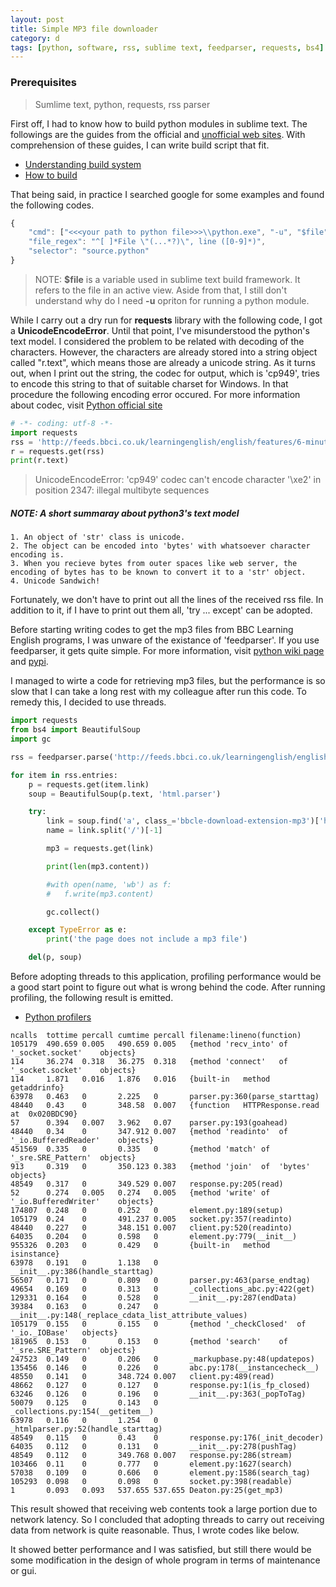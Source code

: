```yaml
---
layout: post
title: Simple MP3 file downloader
category: d
tags: [python, software, rss, sublime text, feedparser, requests, bs4]
---
```


### Prerequisites
 > Sumlime text, python, requests, rss parser

First off, I had to know how to build python modules in sublime text. The followings are the guides from the official and [unofficial web sites](http://www.sublimetext.com/docs/build). With comprehension of these guides, I can write build script that fit.
 * [Understanding build system](http://www.sublimetext.com/docs/build)
 * [How to build](http://sublime-text-unofficial-documentation.readthedocs.org/en/latest/reference/build_systems.html)

That being said, in practice I searched google for some examples and found the following codes.

```javascript
{
    "cmd": ["<<<your path to python file>>>\\python.exe", "-u", "$file",],
    "file_regex": "^[ ]*File \"(...*?)\", line ([0-9]*)",
    "selector": "source.python"
}
```

> NOTE: <strong>$file</strong> is a variable used in sublime text build framework. It refers to the file in an active view. Aside from that, I still don't understand why do I need <strong>-u</strong> opriton for running a python module.

While I carry out a dry run for <strong>requests</strong> library with the following code, I got a <strong>UnicodeEncodeError</strong>. Until that point, I've misunderstood the python's text model. I considered the problem to be related with decoding of the characters. However, the characters are already stored into a string object called "r.text", which means those are already a unicode string. As it turns out, when I print out the string, the codec for output, which is 'cp949', tries to encode this string to that of suitable charset for Windows. In that procedure the following encoding error occured. For more information about codec, visit [Python official site](https://docs.python.org/3/library/codecs.html)

```python
# -*- coding: utf-8 -*-
import requests
rss = 'http://feeds.bbci.co.uk/learningenglish/english/features/6-minute-english/rss'
r = requests.get(rss)
print(r.text)
```

> UnicodeEncodeError: 'cp949' codec can't encode character '\xe2' in position 2347: illegal multibyte sequences

##### NOTE: A short summaray about python3's text model
```
1. An object of 'str' class is unicode.
2. The object can be encoded into 'bytes' with whatsoever character encoding is.
3. When you recieve bytes from outer spaces like web server, the encoding of bytes has to be known to convert it to a 'str' object.
4. Unicode Sandwich!
```

Fortunately, we don't have to print out all the lines of the received rss file. In addition to it, if I have to print out them all, 'try ... except' can be adopted.

Before starting writing codes to get the mp3 files from BBC Learning English programs, I was unware of the existance of 'feedparser'. If you use feedparser, it gets quite simple. For more information, visit [python wiki page](https://wiki.python.org/moin/RssLibraries) and [pypi](https://pypi.python.org/pypi/feedparser).


I managed to wirte a code for retrieving mp3 files, but the performance is so slow that I can take a long rest with my colleague after run this code. To remedy this, I decided to use threads.

```python
import requests
from bs4 import BeautifulSoup
import gc

rss = feedparser.parse('http://feeds.bbci.co.uk/learningenglish/english/features/6-minute-english/rss')

for item in rss.entries:
    p = requests.get(item.link)
    soup = BeautifulSoup(p.text, 'html.parser')

    try:
        link = soup.find('a', class_='bbcle-download-extension-mp3')['href']
        name = link.split('/')[-1]

        mp3 = requests.get(link)

        print(len(mp3.content))

        #with open(name, 'wb') as f:
        #   f.write(mp3.content)

        gc.collect()

    except TypeError as e:
        print('the page does not include a mp3 file')

    del(p, soup)
```

Before adopting threads to this application, profiling performance would be a good start point to figure out what is wrong behind the code. After running profiling, the following result is emitted.

 * [Python profilers](https://pymotw.com/2/profile/)

```
ncalls  tottime percall cumtime percall filename:lineno(function)
105179  490.659 0.005   490.659 0.005   {method 'recv_into' of  '_socket.socket'    objects}
114     36.274  0.318   36.275  0.318   {method 'connect'   of  '_socket.socket'    objects}
114     1.871   0.016   1.876   0.016   {built-in   method  getaddrinfo}
63978   0.463   0       2.225   0       parser.py:360(parse_starttag)
48440   0.43    0       348.58  0.007   {function   HTTPResponse.read   at  0x020BDC90}
57      0.394   0.007   3.962   0.07    parser.py:193(goahead)
48440   0.34    0       347.912 0.007   {method 'readinto'  of  '_io.BufferedReader'    objects}
451569  0.335   0       0.335   0       {method 'match' of  '_sre.SRE_Pattern'  objects}
913     0.319   0       350.123 0.383   {method 'join'  of  'bytes' objects}
48549   0.317   0       349.529 0.007   response.py:205(read)
52      0.274   0.005   0.274   0.005   {method 'write' of  '_io.BufferedWriter'    objects}
174807  0.248   0       0.252   0       element.py:189(setup)
105179  0.24    0       491.237 0.005   socket.py:357(readinto)
48440   0.227   0       348.151 0.007   client.py:520(readinto)
64035   0.204   0       0.598   0       element.py:779(__init__)
955326  0.203   0       0.429   0       {built-in   method  isinstance}
63978   0.191   0       1.138   0       __init__.py:386(handle_starttag)
56507   0.171   0       0.809   0       parser.py:463(parse_endtag)
49654   0.169   0       0.313   0       _collections_abc.py:422(get)
129331  0.164   0       0.528   0       __init__.py:287(endData)
39384   0.163   0       0.247   0       __init__.py:148(_replace_cdata_list_attribute_values)
105179  0.155   0       0.155   0       {method '_checkClosed'  of  '_io._IOBase'   objects}
181965  0.153   0       0.153   0       {method 'search'    of  '_sre.SRE_Pattern'  objects}
247523  0.149   0       0.206   0       _markupbase.py:48(updatepos)
135456  0.146   0       0.226   0       abc.py:178(__instancecheck__)
48550   0.141   0       348.724 0.007   client.py:489(read)
48662   0.127   0       0.127   0       response.py:1(is_fp_closed)
63246   0.126   0       0.196   0       __init__.py:363(_popToTag)
50079   0.125   0       0.143   0       _collections.py:154(__getitem__)
63978   0.116   0       1.254   0       _htmlparser.py:52(handle_starttag)
48549   0.115   0       0.43    0       response.py:176(_init_decoder)
64035   0.112   0       0.131   0       __init__.py:278(pushTag)
48549   0.112   0       349.768 0.007   response.py:286(stream)
103466  0.11    0       0.777   0       element.py:1627(search)
57038   0.109   0       0.606   0       element.py:1586(search_tag)
105293  0.098   0       0.098   0       socket.py:398(readable)
1       0.093   0.093   537.655 537.655 Deaton.py:25(get_mp3)
```
This result showed that receiving web contents took a large portion due to network latency. So I concluded that adopting threads to carry out receiving data from network is quite reasonable. Thus, I wrote codes like below.
<script src="https://gist.github.com/aichaku/c256fb6a996a6e41c95f.js"></script>

It showed better performance and I was satisfied, but still there would be some modification in the design of whole program in terms of maintenance or gui.